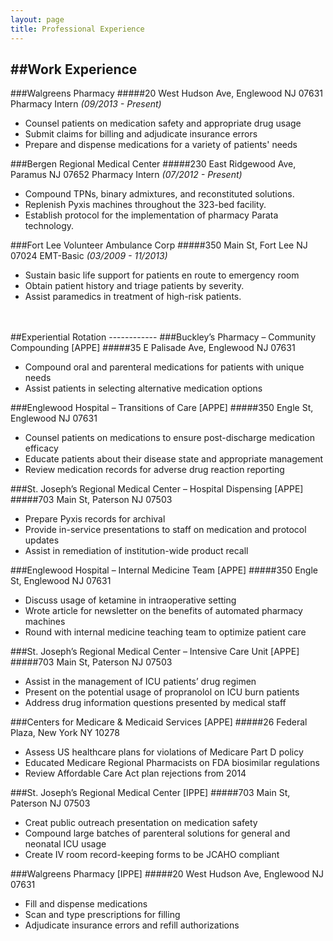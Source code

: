 ```yaml
---
layout: page
title: Professional Experience
---
```

##Work Experience
------------
###Walgreens Pharmacy
#####20 West Hudson Ave, Englewood NJ 07631
Pharmacy Intern *(09/2013 - Present)*
<ul><li>Counsel patients on medication safety and appropriate drug usage 
<li>Submit claims for billing and adjudicate insurance errors
<li>Prepare and dispense medications for a variety of patients' needs</ul>


###Bergen Regional Medical Center
#####230 East Ridgewood Ave, Paramus NJ 07652
Pharmacy Intern *(07/2012 - Present)*
<ul><li>Compound TPNs, binary admixtures, and reconstituted solutions.<li>Replenish Pyxis machines throughout the 323-bed facility.<li>Establish protocol for the implementation of pharmacy Parata technology.</ul>

###Fort Lee Volunteer Ambulance Corp
#####350 Main St, Fort Lee NJ 07024
EMT-Basic *(03/2009 - 11/2013)*
<ul><li>Sustain basic life support for patients en route to emergency room
<li>Obtain patient history and triage patients by severity.
<li>Assist paramedics in treatment of high-risk patients.
</ul>
<br>
<br>
##Experiential Rotation
------------
###Buckley’s Pharmacy – Community Compounding [APPE] 
#####35 E Palisade Ave, Englewood NJ 07631<ul><li>Compound oral and parenteral medications for patients with unique needs
<li>Assist patients in selecting alternative medication options</ul>###Englewood Hospital – Transitions of Care [APPE]
#####350 Engle St, Englewood NJ 07631<ul><li>Counsel patients on medications to ensure post-discharge medication efficacy
<li> Educate patients about their disease state and appropriate management
<li>Review medication records for adverse drug reaction reporting</ul>###St. Joseph’s Regional Medical Center – Hospital Dispensing [APPE]
#####703 Main St, Paterson NJ 07503<ul><li>Prepare Pyxis records for archival<li>Provide in-service presentations to staff on medication and protocol updates
<li>Assist in remediation of institution-wide product recall</ul>###Englewood Hospital – Internal Medicine Team [APPE]
#####350 Engle St, Englewood NJ 07631<ul><li>Discuss usage of ketamine in intraoperative setting<li>Wrote article for newsletter on the benefits of automated pharmacy machines <li>Round with internal medicine teaching team to optimize patient care</ul>###St. Joseph’s Regional Medical Center – Intensive Care Unit [APPE] 
#####703 Main St, Paterson NJ 07503<ul><li>Assist in the management of ICU patients’ drug regimen<li>Present on the potential usage of propranolol on ICU burn patients
<li>Address drug information questions presented by medical staff</ul>###Centers for Medicare & Medicaid Services [APPE]
#####26 Federal Plaza, New York NY 10278<ul><li>Assess US healthcare plans for violations of Medicare Part D policy<li>Educated Medicare Regional Pharmacists on FDA biosimilar regulations
<li>Review Affordable Care Act plan rejections from 2014</ul>###St. Joseph’s Regional Medical Center [IPPE]
#####703 Main St, Paterson NJ 07503
<ul><li>Creat public outreach presentation on medication safety<li>Compound large batches of parenteral solutions for general and neonatal ICU usage<li>Create IV room record-keeping forms to be JCAHO compliant</ul>###Walgreens Pharmacy [IPPE]#####20 West Hudson Ave, Englewood NJ 07631
<ul><li>Fill and dispense medications<li>Scan and type prescriptions for filling<li>Adjudicate insurance errors and refill authorizations</ul>